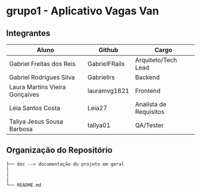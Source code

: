 # grupo1 - Aplicativo Vagas Van

## Integrantes
| Aluno | Github | Cargo 
|-------------|-------------|-------------|
|Gabriel Freitas dos Reis | GabrielFRails | Arquiteto/Tech Lead
|Gabriel Rodrigues Silva | Gabriellrs | Backend
|Laura Martins Vieira Gonçalves | lauramvg1821 | Frontend
|Léia Santos Costa | Leia27 | Analista de Requisitos
|Tallya Jesus Sousa Barbosa | tallya01 | QA/Tester

## Organização do Repositório
```
├── doc --> documentação do projeto em geral
│
|
|
└── README.md
```
